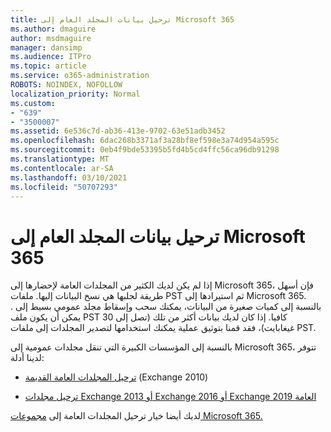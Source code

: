 ```yaml
---
title: ترحيل بيانات المجلد العام إلى Microsoft 365
ms.author: dmaguire
author: msdmaguire
manager: dansimp
ms.audience: ITPro
ms.topic: article
ms.service: o365-administration
ROBOTS: NOINDEX, NOFOLLOW
localization_priority: Normal
ms.custom:
- "639"
- "3500007"
ms.assetid: 6e536c7d-ab36-413e-9702-63e51adb3452
ms.openlocfilehash: 6dac268b3371af3a28bf8ef598e3a74d954a595c
ms.sourcegitcommit: 0eb4f9bde53395b5fd4b5cd4ffc56ca96db91298
ms.translationtype: MT
ms.contentlocale: ar-SA
ms.lasthandoff: 03/10/2021
ms.locfileid: "50707293"
---
```

# <a name="migrate-public-folder-data-to-microsoft-365"></a>ترحيل بيانات المجلد العام إلى Microsoft 365

إذا لم يكن لديك الكثير من المجلدات العامة لإحضارها إلى Microsoft 365، فإن أسهل طريقة لجلبها هي نسخ البيانات إليها. ملفات PST ثم استيرادها إلى Microsoft 365. بالنسبة إلى كميات صغيرة من البيانات، يمكنك سحب وإسقاط مجلد عمومي بسيط إلى . يمكن أن يكون ملف PST كافيا. إذا كان لديك بيانات أكثر من تلك (تصل [](https://technet.microsoft.com/library/dn874017%28v=exchg.150%29.aspx) إلى 30 غيغابايت)، فقد قمنا بتوثيق عملية يمكنك استخدامها لتصدير المجلدات إلى ملفات PST.
  
بالنسبة إلى المؤسسات الكبيرة التي تنقل مجلدات عمومية إلى Microsoft 365، تتوفر لدينا أدلة:
  
- [ترحيل المجلدات العامة القديمة](https://docs.microsoft.com/exchange/collaboration-exo/public-folders/batch-migration-of-legacy-public-folders) (Exchange 2010)

- [ترحيل مجلدات Exchange 2013 أو Exchange 2016 أو Exchange 2019 العامة](https://docs.microsoft.com/Exchange/collaboration/public-folders/migrate-to-exchange-online)

لديك أيضا خيار ترحيل المجلدات العامة إلى [مجموعات Microsoft 365.](https://docs.microsoft.com/exchange/collaboration-exo/public-folders/migrate-your-public-folders-to-microsoft-365-groups)
  